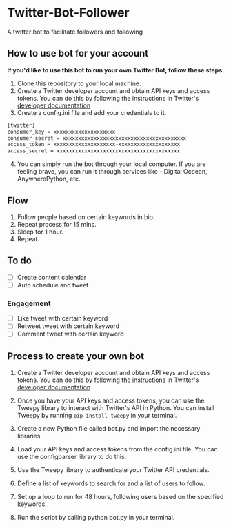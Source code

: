 # Twitter-Bot-Follower

A twitter bot to facilitate followers and following

## How to use bot for your account

**If you'd like to use this bot to run your own Twitter Bot, follow these steps:**

1. Clone this repository to your local machine.
2. Create a Twitter developer account and obtain API keys and access tokens. You can do this by following the instructions in Twitter's [developer documentation](https://developer.twitter.com/en/docs/twitter-api/getting-started/about-twitter-api)
3. Create a config.ini file and add your credentials to it.

```bash
[twitter]
consumer_key = xxxxxxxxxxxxxxxxxxxx
consumer_secret = xxxxxxxxxxxxxxxxxxxxxxxxxxxxxxxxxxxxxxxx
access_token = xxxxxxxxxxxxxxxxxxxx-xxxxxxxxxxxxxxxxxxxx
access_secret = xxxxxxxxxxxxxxxxxxxxxxxxxxxxxxxxxxxxxxxx
```

4. You can simply run the bot through your local computer. If you are feeling brave, you can run it through services like - Digital Occean, AnywherePython, etc.

## Flow

1. Follow people based on certain keywords in bio.
2. Repeat process for 15 mins.
3. Sleep for 1 hour.
4. Repeat.

## To do

- [ ] Create content calendar
- [ ] Auto schedule and tweet

### Engagement

- [ ] Like tweet with certain keyword
- [ ] Retweet tweet with certain keyword
- [ ] Comment tweet with certain keyword

## Process to create your own bot

1. Create a Twitter developer account and obtain API keys and access tokens. You can do this by following the instructions in Twitter's [developer documentation](https://developer.twitter.com/en/docs/twitter-api/getting-started/about-twitter-api)

2. Once you have your API keys and access tokens, you can use the Tweepy library to interact with Twitter's API in Python. You can install Tweepy by running `pip install tweepy` in your terminal.

3. Create a new Python file called bot.py and import the necessary libraries.

4. Load your API keys and access tokens from the config.ini file. You can use the configparser library to do this.

5. Use the Tweepy library to authenticate your Twitter API credentials.

6. Define a list of keywords to search for and a list of users to follow.

7. Set up a loop to run for 48 hours, following users based on the specified keywords.

8. Run the script by calling python bot.py in your terminal.
